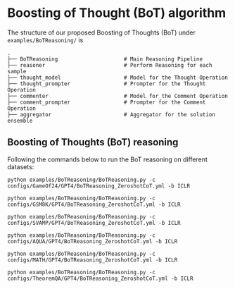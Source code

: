 
# Boosting of Thought (BoT) algorithm

The structure of our proposed Boosting of Thoughts (BoT) under `examples/BoTReasoning/` is 

    .
    ├── BoTReasoning                     # Main Reasoning Pipeline
    ├── reasoner                         # Perform Reasoning for each sample
    ├── thought_model                    # Model for the Thought Operation
    ├── thought_prompter                 # Prompter for the Thought Operation
    ├── commenter                        # Model for the Comment Operation
    ├── comment_prompter                 # Prompter for the Comment Operation
    ├── aggregator                       # Aggregator for the solution ensemble


## Boosting of Thoughts (BoT) reasoning

Following the commands below to run the BoT reasoning on different datasets:

```console
python examples/BoTReasoning/BoTReasoning.py -c configs/GameOf24/GPT4/BoTReasoning_ZeroshotCoT.yml -b ICLR

python examples/BoTReasoning/BoTReasoning.py -c configs/GSM8K/GPT4/BoTReasoning_ZeroshotCoT.yml -b ICLR

python examples/BoTReasoning/BoTReasoning.py -c configs/SVAMP/GPT4/BoTReasoning_ZeroshotCoT.yml -b ICLR

python examples/BoTReasoning/BoTReasoning.py -c configs/AQUA/GPT4/BoTReasoning_ZeroshotCoT.yml -b ICLR

python examples/BoTReasoning/BoTReasoning.py -c configs/MATH/GPT4/BoTReasoning_ZeroshotCoT.yml -b ICLR

python examples/BoTReasoning/BoTReasoning.py -c configs/TheoremQA/GPT4/BoTReasoning_ZeroshotCoT.yml -b ICLR
```

